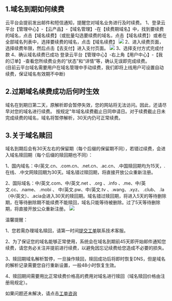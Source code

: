 ## 1.域名到期如何续费
 云平台会提前发出邮件和短信通知，提醒您对域名业务进行及时续费。
1、登录云平台【管理中心】-【云产品】-【域名管理】-在【续费期域名】中，找到要续费的域名，点击【域名续费】（或批量勾选要续费的域名，点击【域名续费】）或者在全部域名列表中，选择要续费的域名，点击【域名续费】
![](http://imgcache.tcecqpoc.fsphere.cn/image/mccdn.qcloud.com/static/img/ac777233d8b87de2abdb7b6ad3d19361/image.png)
2、进入续费页面，选择续费年限，然后点击【去支付】进入支付页面。
![](http://imgcache.tcecqpoc.fsphere.cn/image/mccdn.qcloud.com/static/img/d4d9ce07236de4daca57b0a8fd0697df/1.png)
3、选择支付方式完成付款
4、确认域名续费已成功
登录云平台【管理中心】-右上角【用户中心】-【我的订单】-查看您所续费业务的“状态”和“详情”等，确认无误即完成续费。   
(目前云平台域名需要用户在域名管理中手动续费，我们即将上线用户可设置自动续费，保证域名有效期不中断)

## 2.过期域名续费成功后何时生效
域名在到期日第二天，原解析即会暂停失效，您的网站将无法访问。因此，还请尽早对您的域名进行续费。
按规定"年域名续费截止日同申请日。对于续费截止日未完成续费的域名，域名将暂停解析，30天内仍可正常续费。

## 3.关于域名赎回 ##

   域名到期后会有30天左右的保留期（每个后缀的保留期不同），若错过续费，会进入域名赎回期（每个后缀的赎回期也不同）：

1、国内域名：中/英文.cn、.com.cn、.net.cn、.ac.cn、.中国赎回期均为15天，.在线、.中文网赎回期为30天。域名错过赎回期，将直接开放公众重新注册。 

2、国际域名：中/英文.com、中/英文.net 、.org 、.info 、.me、中/英文.cc、.name、 .mobi 、 中/英文.pw、中/英文.tv 、.wang、.xyz、 .club、 .la（中/英文）、.acia会进入30天的赎回期。域名错过赎回期，将进入5天的等待删除期，在等待删除期不能续费不能赎回，域名只能等待被删除。过了5天等待删除期，将直接开放公众重新注册。
![](http://imgcache.tcecqpoc.fsphere.cn/image/mc.qcloudimg.com/static/img/771c592d1c2c697acd6adff960588d67/image.png)

温馨提醒：

1、您若需办理域名赎回，请第一时间[提交工单](http://console.tce.fsphere.cn/workorder/category/create?level1_id=16&level2_id=17&level1_name=%E5%85%B6%E4%BB%96%E6%9C%8D%E5%8A%A1&level2_name=%E5%9F%9F%E5%90%8D)联系技术客服。

2、为了保证您的域名能够正常使用，系统会在域名到期前45天即开始邮件通知您续费，请您务必关注并提前进行续费，以避免因忘记续费给您造成不必要的损失。

3、赎回期域名解析暂停，一旦操作赎回，赎回成功后将即时恢复DNS，但是域名的解析记录需要您自行重新设置，一般48小时恢复生效。

4、赎回期间需要用比正常续费价格高的费用对域名进行赎回（域名赎回价格由注册局规定）。


如果问题还未解决，请点击[工单咨询](http://console.tce.fsphere.cn/workorder/category/create?level1_id=16&level2_id=17&level1_name=%E5%85%B6%E4%BB%96%E6%9C%8D%E5%8A%A1&level2_name=%E5%9F%9F%E5%90%8D)

